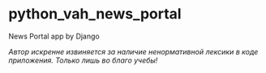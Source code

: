 # python_vah_news_portal
News Portal app by Django

_Автор искренне извиняется за наличие ненормативной лексики в коде приложения. Только лишь во благо учебы!_